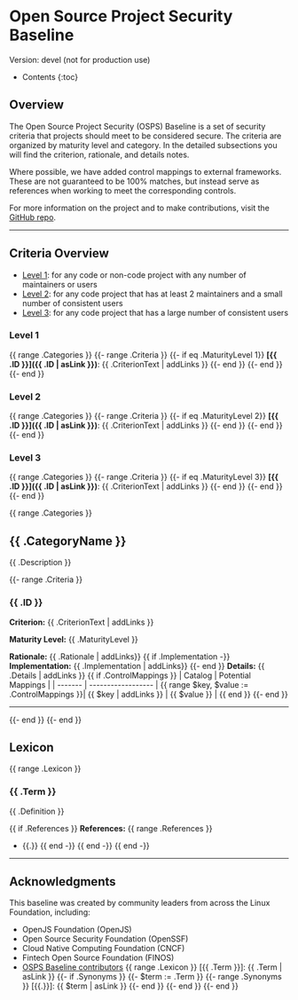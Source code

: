 # Open Source Project Security Baseline

Version: devel (not for production use)

<!-- A button for returning to the top of the page -->
<button onclick="toTop()" id="topButton" title="Go to top"
style="display: none; position: fixed; bottom: 20px; right: 30px; border: none; background-color: CornflowerBlue; color: white; cursor: pointer; padding: 10px; border-radius: 10px; font-size: 18px;">to top</button> 

<script>
let topButton = document.getElementById("topButton");
window.onscroll = function() {scrollFunction()};

function scrollFunction() {
  if (document.documentElement.scrollTop > 50 ) {
    topButton.style.display = "block";
  } else {
    topButton.style.display = "none";
  }
}

function toTop() {
  document.documentElement.scrollTop = 0;
}
</script>
<!-- That's enough button stuff for now -->

* Contents
{:toc}

## Overview

The Open Source Project Security (OSPS) Baseline is a set of security criteria that projects should meet to be considered secure.
The criteria are organized by maturity level and category.
In the detailed subsections you will find the criterion, rationale, and details notes.


Where possible, we have added control mappings to external frameworks.
These are not guaranteed to be 100% matches, but instead serve as references
when working to meet the corresponding controls.

For more information on the project and to make contributions, visit the [GitHub repo](https://github.com/ossf/security-baseline).

---

## Criteria Overview

* [Level 1](#level-1): for any code or non-code project with any number of maintainers or users
* [Level 2](#level-2): for any code project that has at least 2 maintainers and a small number of consistent users
* [Level 3](#level-3): for any code project that has a large number of consistent users


### Level 1
{{ range .Categories }}
{{- range .Criteria }}
{{- if eq .MaturityLevel 1}}
**[{{ .ID }}]({{ .ID | asLink }})**: {{ .CriterionText | addLinks }}
{{- end }}
{{- end }}
{{- end }}

### Level 2
{{ range .Categories }}
{{- range .Criteria }}
{{- if eq .MaturityLevel 2}}
**[{{ .ID }}]({{ .ID | asLink }})**: {{ .CriterionText | addLinks }}
{{- end }}
{{- end }}
{{- end }}

### Level 3
{{ range .Categories }}
{{- range .Criteria }}
{{- if eq .MaturityLevel 3}}
**[{{ .ID }}]({{ .ID | asLink }})**: {{ .CriterionText | addLinks }}
{{- end }}
{{- end }}
{{- end }}

{{ range .Categories }}

## {{ .CategoryName }}

{{ .Description }}


{{- range .Criteria }}

### {{ .ID }}

**Criterion:** {{ .CriterionText | addLinks }}

**Maturity Level:** {{ .MaturityLevel }}

**Rationale:** {{ .Rationale | addLinks}}
{{ if .Implementation -}}
**Implementation:** {{ .Implementation | addLinks}}
{{- end }}
**Details:** {{ .Details | addLinks }}
{{ if .ControlMappings }}
| Catalog | Potential Mappings |
| ------- | ------------------ |
{{ range $key, $value := .ControlMappings }}| {{ $key | addLinks }} | {{ $value }} |
{{ end }}
{{- end }}

---

{{- end }}
{{- end }}


## Lexicon
{{ range .Lexicon }}

### {{ .Term }}

{{ .Definition }}

{{ if .References }}
**References:**
{{ range .References }}
  - {{.}}
{{ end -}}
{{ end -}}
{{ end -}}

---

## Acknowledgments

This baseline was created by community leaders from across the Linux Foundation, including:

- OpenJS Foundation (OpenJS)
- Open Source Security Foundation (OpenSSF)
- Cloud Native Computing Foundation (CNCF)
- Fintech Open Source Foundation (FINOS)
- [OSPS Baseline contributors](https://github.com/ossf/security-baseline/graphs/contributors)
{{ range .Lexicon }}
[{{ .Term }}]: {{ .Term | asLink }}
{{- if .Synonyms }}
{{- $term := .Term }}
{{- range .Synonyms }}
[{{.}}]: {{ $term | asLink }}
{{- end }}
{{- end }}
{{- end }}
